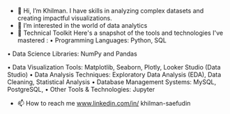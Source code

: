 - 👋 Hi, I’m Khilman. I have skills in analyzing complex datasets and creating impactful visualizations. 
- 👀 I’m interested in the world of data analytics
- 🌱 Technical Toolkit
Here's a snapshot of the tools and technologies I've mastered :
•	Programming Languages: Python, SQL

•	Data Science Libraries: NumPy and Pandas

•	Data Visualization Tools: Matplotlib, Seaborn, Plotly, Looker Studio (Data Studio)
•	Data Analysis Techniques: Exploratory Data Analysis (EDA), Data Cleaning, Statistical Analysis
•	Database Management Systems: MySQL, PostgreSQL,
•	Other Tools & Technologies: Jupyter

- 📫 How to reach me www.linkedin.com/in/
khilman-saefudin



<!---
Khilmans30/Khilmans30 is a ✨ special ✨ repository because its `README.md` (this file) appears on your GitHub profile.
You can click the Preview link to take a look at your changes.
--->
